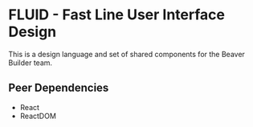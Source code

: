 # FLUID - Fast Line User Interface Design

This is a design language and set of shared components for the Beaver Builder team.

## Peer Dependencies
* React
* ReactDOM
